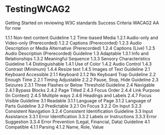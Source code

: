 TestingWCAG2
============

Getting Started on reviewing W3C standards
Success Criteria  WACAG2 AA for now

1.1.1 Non-text content
Guideline 1.2 Time-based Media
1.2.1 Audio-only and Video-only (Prerecorded)
1.2.2 Captions (Prerecorded)
1.2.3 Audio Description or Media Alternative (Prerecorded)
1.2.4 Captions (Live)
1.2.5 Audio Description (Prerecorded)
Guideline 1.3 Adaptable
1.3.1 Info and Relationships
1.3.2 Meaningful Sequence
1.3.3 Sensory Characteristics
Guideline 1.4 Distinguishable
1.4.1 Use of Color
1.4.2 Audio Control
1.4.3 Contrast (Minimum)
1.4.4 Resize text
1.4.5 Images of Text
Guideline 2.1 Keyboard Accessible
2.1.1 Keyboard
2.1.2 No Keyboard Trap
Guideline 2.2 Enough Time
2.2.1 Timing Adjustable
2.2.2 Pause, Stop, Hide
Guideline 2.3 Seizures
2.3.1 Three Flashes or Below Threshold
Guideline 2.4 Navigable
2.4.1 Bypass Blocks
2.4.2 Page Titled
2.4.3 Focus Order
2.4.4 Link Purpose (In Context)
2.4.5 Multiple ways
2.4.6 Headings and Labels
2.4.7 Focus Visible
Guideline 3.1 Readable
3.1.1 Language of Page
3.1.2 Language of Parts
Guideline 3.2 Predictable
3.2.1 On Focus
3.2.2 On Input
3.2.3 Consistent Navigation
3.2.4 Consistent Identification
Guideline 3.3 Input Assistance
3.3.1 Error Identification
3.3.2 Labels or Instructions
3.3.3 Error Suggestion
3.3.4 Error Prevention (Legal, Financial, Data)
Guideline 4.1 Compatible
4.1.1 Parsing
4.1.2 Name, Role, Value
